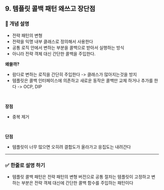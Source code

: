## 9. 템플릿 콜백 패턴 왜쓰고 장단점

### 🧠 개념 설명
- 전략 패턴의 변형
- 전략을 익명 내부 클래스로 정의해서 사용한다
- 공통 로직 안에서 변하는 부분을 콜백으로 받아서 실행하는 방식
- 아니라 전략 객체 대신 간단한 콜백을 주입한다.

**왜쓸까?**
- 람다로 변하는 로직을 간단히 주입한다 -> 클래스가 많아지는것을 방지
- 템플릿은 콜백 인터페이스에 의존하고 새로운 동작은 콜백만 교체 하거나 추가를 한다 -> OCP, DIP

</br>

**장점**
- 중복 제거

<br/>

**단점**
- 템플릿이 너무 많으면 오히려 결합도가 올라가고 응집도는 내려간다


---
### ✅ 한줄로 설명 하기

- 템플릿 콜백 패턴은 전략 패턴의 변형 버전으로 공통 절차는 템플릿이 고정하고 변하는 부분은 전략 객체 대신에 간단한 콜백 함수를 주입하는 패턴이다
